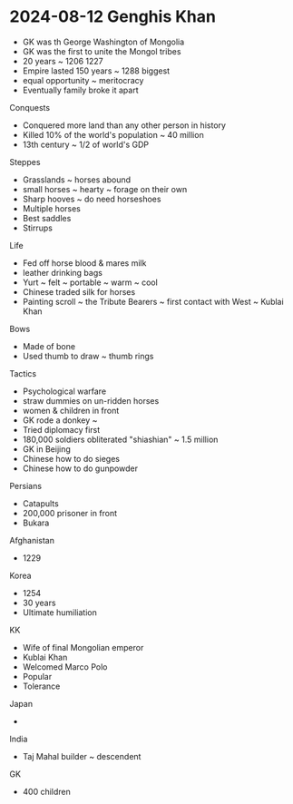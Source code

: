 # 2024-08-12 Genghis Khan

* GK was th George Washington of Mongolia
* GK was the first to unite the Mongol tribes
* 20 years ~ 1206 1227
* Empire lasted 150 years ~ 1288 biggest
* equal opportunity ~ meritocracy
* Eventually family broke it apart

Conquests

* Conquered more land than any other person in history
* Killed 10% of the world's population ~ 40 million
* 13th century ~ 1/2 of world's GDP

Steppes

* Grasslands ~ horses abound
* small horses ~ hearty ~ forage on their own
* Sharp hooves ~ do need horseshoes
* Multiple horses
* Best saddles
* Stirrups

Life

* Fed off horse blood & mares milk
* leather drinking bags
* Yurt ~ felt ~ portable ~ warm ~ cool
* Chinese traded silk for horses
* Painting scroll ~ the Tribute Bearers ~ first contact with West ~ Kublai Khan

Bows

* Made of bone
* Used thumb to draw ~ thumb rings

Tactics

* Psychological warfare
* straw dummies on un-ridden horses
* women & children in front
* GK rode a donkey ~
* Tried diplomacy first
* 180,000 soldiers obliterated "shiashian" ~ 1.5 million
* GK in Beijing
* Chinese how to do sieges
* Chinese how to do gunpowder

Persians

* Catapults
* 200,000 prisoner in front
* Bukara

Afghanistan

* 1229

Korea

* 1254
* 30 years
* Ultimate humiliation

KK

* Wife of final Mongolian emperor
* Kublai Khan
* Welcomed Marco Polo
* Popular
* Tolerance

Japan

*

India

* Taj Mahal builder ~ descendent

GK

* 400 children



